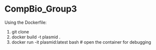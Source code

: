 # CompBio_Group3

Using the Dockerfile:
1. git clone 
2. docker build -t plasmid .
3. docker run -it plasmid:latest bash # open the container for debugging
